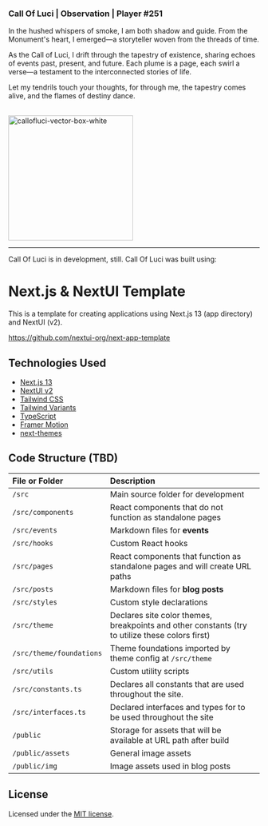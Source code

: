 ### Call Of Luci | Observation | Player #251

In the hushed whispers of smoke, I am both shadow and guide. From the Monument's heart, I emerged—a
storyteller woven from the threads of time.

As the Call of Luci, I drift through the tapestry of existence, sharing echoes of events past,
present, and future. Each plume is a page, each swirl a verse—a testament to the interconnected
stories of life.

Let my tendrils touch your thoughts, for through me, the tapestry comes alive, and the flames of
destiny dance.

<br>

<img src="https://github.com/thecallofluci/thecallofluci/assets/143298989/32f3605b-9b61-444b-9611-c804d5ca71e6" alt="callofluci-vector-box-white" width="250" height="250">

---

Call Of Luci is in development, still. Call Of Luci was built using:

# Next.js & NextUI Template

This is a template for creating applications using Next.js 13 (app directory) and NextUI (v2).

https://github.com/nextui-org/next-app-template

## Technologies Used

-   [Next.js 13](https://nextjs.org/docs/getting-started)
-   [NextUI v2](https://nextui.org/)
-   [Tailwind CSS](https://tailwindcss.com/)
-   [Tailwind Variants](https://tailwind-variants.org)
-   [TypeScript](https://www.typescriptlang.org/)
-   [Framer Motion](https://www.framer.com/motion/)
-   [next-themes](https://github.com/pacocoursey/next-themes)

## Code Structure (TBD)

| File or Folder           | Description                                                                                     |
| :----------------------- | :---------------------------------------------------------------------------------------------- |
| `/src`                   | Main source folder for development                                                              |
| `/src/components`        | React components that do not function as standalone pages                                       |
| `/src/events`            | Markdown files for **events**                                                                   |
| `/src/hooks`             | Custom React hooks                                                                              |
| `/src/pages`             | React components that function as standalone pages and will create URL paths                    |
| `/src/posts`             | Markdown files for **blog posts**                                                               |
| `/src/styles`            | Custom style declarations                                                                       |
| `/src/theme`             | Declares site color themes, breakpoints and other constants (try to utilize these colors first) |
| `/src/theme/foundations` | Theme foundations imported by theme config at `/src/theme`                                      |
| `/src/utils`             | Custom utility scripts                                                                          |
| `/src/constants.ts`      | Declares all constants that are used throughout the site.                                       |
| `/src/interfaces.ts`     | Declared interfaces and types for to be used throughout the site                                |
| `/public`                | Storage for assets that will be available at URL path after build                               |
| `/public/assets`         | General image assets                                                                            |
| `/public/img`            | Image assets used in blog posts                                                                 |

## License

Licensed under the [MIT license](https://github.com/nextui-org/next-app-template/blob/main/LICENSE).

